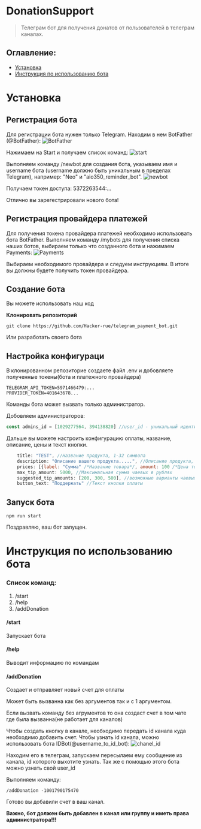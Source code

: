 # DonationSupport
> Телеграм бот для получения донатов от пользователей в телеграм каналах.

## Оглавление:
- [Установка](#установка)
- [Инструкция по использованию бота](#инструкция-по-использованию-бота)

# Установка

## Регистрация бота

Для регистрации бота нужен только Telegram. Находим в нем BotFather (@BotFather):
![BotFather](https://habrastorage.org/r/w1560/webt/o3/ca/yo/o3cayo0nllqv4zon8advwgfluyi.png)

Нажимаем на Start и получаем список команд:
![start](https://habrastorage.org/r/w1560/webt/ui/4n/4v/ui4n4v12uvfcov2njnx44ldt9hc.png)

Выполняем команду /newbot для создания бота, указываем имя и username бота (username должно быть уникальным в пределах Telegram), например: "Neo" и "aio350_reminder_bot".
![newbot](https://habrastorage.org/r/w1560/webt/su/0s/mo/su0smomium-nrapuom1k-xhq7pe.png)

Получаем токен доступа: 5372263544:...

Отлично вы зарегестрировали нового бота!

## Регистрация провайдера платежей

Для получения токена провайдера платежей необходимо использовать бота BotFather.
Выполняем команду /mybots для получения списка наших ботов, выбираем только что созданного бота и нажимаем Payments:
![Payments](https://i.ibb.co/k31g872/image.png)

Выбираем необходимого провайдера и следуем инструкциям. В итоге вы должны будете получить токен провайдера.
## Создание бота

Вы можете использовать наш код

**Клонировать репозиторий**
```
git clone https://github.com/Hacker-rue/telegram_payment_bot.git
```

Или разработать своего бота

## Настройка конфигураци

В клонированном репозиторие создаете файл .env и добовляете полученные токены(бота и платежного провайдера)

```
TELEGRAM_API_TOKEN=5971466479:...
PROVIDER_TOKEN=401643678...
```

Команды бота может вызвать только администратор.

Добовляем администраторов:
```js
const admins_id = [1029277564, 394138820] //user_id - уникальный идентификатор пользователя
```

Дальше вы можете настроить конфигурацию оплаты, название, описание, цены и текст кнопки.

```js
    title: "TEST", //Название продукта, 1-32 символа
    description: "Описание вашего продукта.....", //Описание продукта, 1-255 знаков
    prices: [{label: "Сумма" /*Название товара*/, amount: 100 /*Цена товара, в рублях*/}],
    max_tip_amount: 5000, //Максимальная сумма чаевых в рублях
    suggested_tip_amounts: [200, 300, 500], //возможные варианты чаевых в рублях
    button_text: "Поддержать" //Текст кнопки оплаты
```

## Запуск бота

```
npm run start
```

Поздравляю, ваш бот запущен.

# Инструкция по использованию бота

### Список команд:
1) /start
2) /help
3) /addDonation

#### /start
Запускает бота

#### /help
Выводит информацию по командам

#### /addDonation

Создает и отправляет новый счет для оплаты

Может быть вызванна как без аргументов так и с 1 аргументом.

Если вызвать команду без агрументов то она создаст счет в том чате где была вызванна(не работает для каналов)

Чтобы создать кнопку в канале, необходимо передать id канала куда необходимо добавить счет. Чтобы узнать id канала, можно использовать бота IDBot(@username_to_id_bot):
![chanel_id](https://i.ibb.co/DkCPMQC/image.png)

Находим его в телеграм, запускаем пересылаем ему сообщение из канала, id которого выхотите узнать. Так же с помощью этого бота можно узнать свой user_id

Выполняем команду:
```
/addDonation -1001790175470
```

Готово вы добавили счет в ваш канал.


**Важно, бот должен быть добавлен в канал или группу и иметь права администратора!!!**